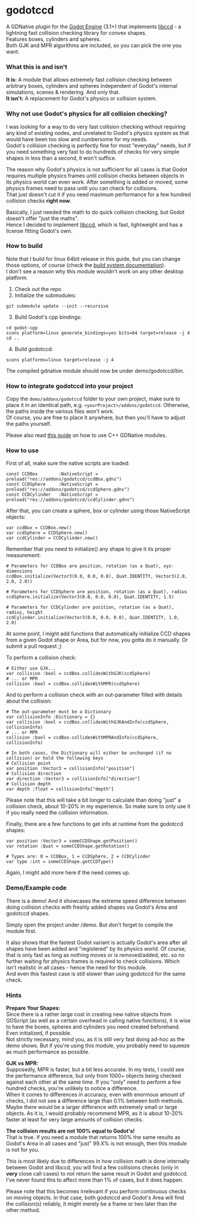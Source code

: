 # godotccd
A GDNative plugin for the [Godot Engine](https://godotengine.org/) (3.1+) that implements [libccd](https://github.com/danfis/libccd) - a lightning fast collision checking library for convex shapes.  
Features boxes, cylinders and spheres.  
Both GJK and MPR algorithms are included, so you can pick the one you want.

### What this is and isn't
**It is:** A module that allows extremely fast collision checking between arbitrary boxes, cylinders and spheres independent of Godot's internal simulations, scenes & rendering. And only that.  
**It isn't:** A replacement for Godot's physics or collision system.

### Why not use Godot's physics for all collision checking?
I was looking for a way to do very fast collision checking without requiring any kind of existing nodes, and unrelated to Godot's physics system as that would have been too slow and cumbersome for my needs.  
Godot's collision checking is perfectly fine for most "everyday" needs, but if you need something very fast to do hundreds of checks for very simple shapes in less than a second, it won't suffice.  

The reason why Godot's physics is not sufficient for all cases is that Godot requires multiple physics frames until collision checks between objects in its physics world can even work. After something is added or moved, some physics frames need to pass until you can check for collisions.  
That just doesn't cut it if you need maximum performance for a few hundred collision checks **right now**.

Basically, I just needed the math to do quick collision checking, but Godot doesn't offer "just the maths".  
Hence I decided to implement [libccd](https://github.com/danfis/libccd), which is fast, lightweight and has a license fitting Godot's own.

### How to build
Note that I build for linux 64bit release in this guide, but you can change those options, of course (check the [build system documentation](https://docs.godotengine.org/en/3.1/development/compiling/introduction_to_the_buildsystem.html)).  
I don't see a reason why this module wouldn't work on any other desktop platform.

1. Check out the repo
2. Initialize the submodules:  

```
git submodule update --init --recursive
```

3. Build Godot's cpp bindings:  
```
cd godot-cpp
scons platform=linux generate_bindings=yes bits=64 target=release -j 4
cd ..
```
4. Build godotccd:
```
scons platforms=linux target=release -j 4
```
The compiled gdnative module should now be under demo/godotccd/bin.

### How to integrate godotccd into your project
Copy the `demo/addons/godotccd` folder to your own project, make sure to place it in an identical path, e.g. `<yourProject>/addons/godotccd`. Otherwise, the paths inside the various files won't work.  
Of course, you are free to place it anywhere, but then you'll have to adjust the paths yourself.

Please also read [this guide](https://docs.godotengine.org/en/3.1/tutorials/plugins/gdnative/gdnative-cpp-example.html#using-the-gdnative-module) on how to use C++ GDNative modules.

### How to use

First of all, make sure the native scripts are loaded:
```GDScript
const CCDBox 		:NativeScript = preload("res://addons/godotccd/ccdBox.gdns")
const CCDSphere 	:NativeScript = preload("res://addons/godotccd/ccdSphere.gdns")
const CCDCylinder 	:NativeScript = preload("res://addons/godotccd/ccdCylinder.gdns")
```

After that, you can create a sphere, box or cylinder using those NativeScript objects:
```GDScript
var ccdBox = CCDBox.new()
var ccdSphere = CCDSphere.new()
var ccdCylinder = CCDCylinder.new()
```

Remember that you need to initialize() any shape to give it its proper measurement:
```GDScript
# Parameters for CCDBox are position, rotation (as a Quat), xyz-dimensions
ccdBox.initialize(Vector3(0.0, 0.0, 0.0), Quat.IDENTITY, Vector3(2.0, 2.0, 2.0))

# Parameters for CCDSphere are position, rotation (as a Quat), radius
ccdSphere.initialize(Vector3(0.0, 0.0, 0.0), Quat.IDENTITY, 1.5)

# Parameters for CCDCylinder are position, rotation (as a Quat), radius, height
ccdCylinder.initialize(Vector3(0.0, 0.0, 0.0), Quat.IDENTITY, 1.0, 2.0)
```
At some point, I might add functions that automatically initialize CCD shapes from a given Godot shape or Area, but for now, you gotta do it manually. Or submit a pull request ;)

To perform a collision check:
```GDScript
# Either use GJK...
var collision :bool = ccdBox.collidesWithGJK(ccdSphere)
# ... or MPR
collision :bool = ccdBox.collidesWithMPR(ccdSphere)
```

And to perform a collision check with an out-parameter filled with details about the collision:
```GDScript
# The out-parameter must be a Dictionary
var collisionInfo :Dictionary = {}
var collision :bool = ccdBox.collidesWithGJKAndInfo(ccdSphere, collisionInfo)
# ... or MPR
collision :bool = ccdBox.collidesWithMPRAndInfo(ccdSphere, collisionInfo)

# In both cases, the Dictionary will either be unchanged (if no collision) or hold the following keys
# Collision point
var position :Vector3 = collisionInfo["position"]
# Collision direction
var direction :Vector3 = collisionInfo["direction"]
# Collision depth
var depth :float = collisionInfo["depth"]
```
Please note that this will take a bit longer to calculate than doing "just" a collision check, about 10-20% in my experience. So make sure to only use it if you really need the collision information.

Finally, there are a few functions to get info at runtime from the godotccd shapes:
```GDScript
var position :Vector3 = someCCDShape.getPosition()
var rotation :Quat = someCCDShape.getRotation()

# Types are: 0 = CCDBox, 1 = CCDSphere, 2 = CCDCylinder
var type :int = someCCDShape.getCCDType()
```
Again, I might add more here if the need comes up.

### Demo/Example code

There is a demo! And it showcases the extreme speed difference between doing collision checks with freshly added shapes via Godot's Area and godotccd shapes.  

Simply open the project under /demo. But don't forget to compile the module first.

It also shows that the fastest Godot variant is actually Godot's area after all shapes have been added and "registered" by its physics world. Of course, that is only fast as long as nothing moves or is removed/added, etc. so no further waiting for physics frames is required to check collisions. Which isn't realistic in all cases - hence the need for this module.  
And even this fastest case is still slower than using godotccd for the same check.

### Hints

**Prepare Your Shapes:**  
Since there is a rather large cost in creating new native objects from GDScript (as well as a certain overhead in calling native functions), it is wise to have the boxes, spheres and cylinders you need created beforehand. Even initialized, if possible.  
Not strictly necessary, mind you, as it is still very fast doing ad-hoc as the demo shows. But if you're using this module, you probably need to squeeze as much performance as possible.

**GJK vs MPR:**  
Supposedly, MPR is faster, but a bit less accurate. In my tests, I could see the performance difference, but only from 1000+ objects being checked against each other at the same time. If you "only" need to perform a few hundred checks, you're unlikely to notice a difference.  
When it comes to differences in accuracy, even with enormous amount of checks, I did not see a difference large than 0.1% between both methods. Maybe there would be a larger difference with extremely small or large objects.
As it is, I would probably recommend MPR, as it is about 10-20% faster at least for very large amounts of collision checks.

**The collision results are not 100% equal to Godot's!**  
That is true. If you need a module that returns 100% the same results as Godot's Area in all cases and "just" 99.X% is not enough, then this module is not for you.

This is most likely due to differences in how collision math is done internally between Godot and libccd, you will find a few collisions checks (only in **very** close call cases) to not return the same result in Godot and godotccd.  
I've never found this to affect more than 1% of cases, but it does happen.  

Please note that this becomes irrelevant if you perform continuous checks on moving objects. In that case, both godotccd and Godot's Area will find the collision(s) reliably, it might merely be a frame or two later than the other method.

